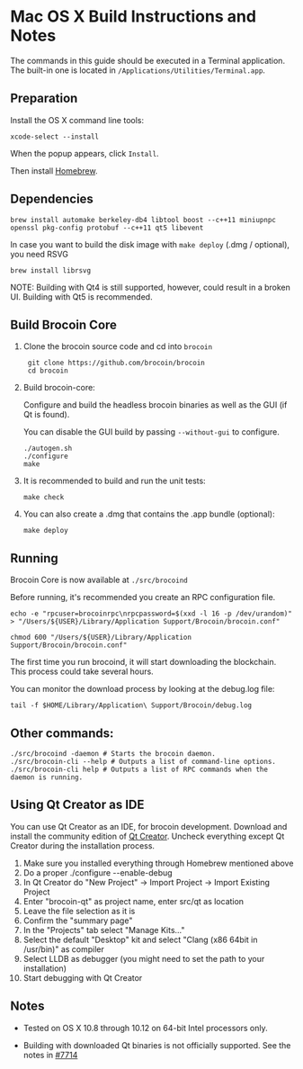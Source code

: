 Mac OS X Build Instructions and Notes
====================================
The commands in this guide should be executed in a Terminal application.
The built-in one is located in `/Applications/Utilities/Terminal.app`.

Preparation
-----------
Install the OS X command line tools:

`xcode-select --install`

When the popup appears, click `Install`.

Then install [Homebrew](http://brew.sh).

Dependencies
----------------------

    brew install automake berkeley-db4 libtool boost --c++11 miniupnpc openssl pkg-config protobuf --c++11 qt5 libevent

In case you want to build the disk image with `make deploy` (.dmg / optional), you need RSVG

    brew install librsvg

NOTE: Building with Qt4 is still supported, however, could result in a broken UI. Building with Qt5 is recommended.

Build Brocoin Core
------------------------

1. Clone the brocoin source code and cd into `brocoin`

        git clone https://github.com/brocoin/brocoin
        cd brocoin

2.  Build brocoin-core:

    Configure and build the headless brocoin binaries as well as the GUI (if Qt is found).

    You can disable the GUI build by passing `--without-gui` to configure.

        ./autogen.sh
        ./configure
        make

3.  It is recommended to build and run the unit tests:

        make check

4.  You can also create a .dmg that contains the .app bundle (optional):

        make deploy

Running
-------

Brocoin Core is now available at `./src/brocoind`

Before running, it's recommended you create an RPC configuration file.

    echo -e "rpcuser=brocoinrpc\nrpcpassword=$(xxd -l 16 -p /dev/urandom)" > "/Users/${USER}/Library/Application Support/Brocoin/brocoin.conf"

    chmod 600 "/Users/${USER}/Library/Application Support/Brocoin/brocoin.conf"

The first time you run brocoind, it will start downloading the blockchain. This process could take several hours.

You can monitor the download process by looking at the debug.log file:

    tail -f $HOME/Library/Application\ Support/Brocoin/debug.log

Other commands:
-------

    ./src/brocoind -daemon # Starts the brocoin daemon.
    ./src/brocoin-cli --help # Outputs a list of command-line options.
    ./src/brocoin-cli help # Outputs a list of RPC commands when the daemon is running.

Using Qt Creator as IDE
------------------------
You can use Qt Creator as an IDE, for brocoin development.
Download and install the community edition of [Qt Creator](https://www.qt.io/download/).
Uncheck everything except Qt Creator during the installation process.

1. Make sure you installed everything through Homebrew mentioned above
2. Do a proper ./configure --enable-debug
3. In Qt Creator do "New Project" -> Import Project -> Import Existing Project
4. Enter "brocoin-qt" as project name, enter src/qt as location
5. Leave the file selection as it is
6. Confirm the "summary page"
7. In the "Projects" tab select "Manage Kits..."
8. Select the default "Desktop" kit and select "Clang (x86 64bit in /usr/bin)" as compiler
9. Select LLDB as debugger (you might need to set the path to your installation)
10. Start debugging with Qt Creator

Notes
-----

* Tested on OS X 10.8 through 10.12 on 64-bit Intel processors only.

* Building with downloaded Qt binaries is not officially supported. See the notes in [#7714](https://github.com/bitcoin/bitcoin/issues/7714)
